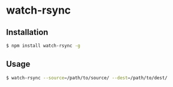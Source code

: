 # watch-rsync

## Installation

```bash
$ npm install watch-rsync -g
```

## Usage

```bash
$ watch-rsync --source=/path/to/source/ --dest=/path/to/dest/
```
